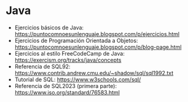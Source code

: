 # Java

- Ejercicios básicos de Java: https://puntocomnoesunlenguaje.blogspot.com/p/ejercicios.html
- Ejercicios de Programación Orientada a Objetos: https://puntocomnoesunlenguaje.blogspot.com/p/blog-page.html
- Ejercicios al estilo FreeCodeCamp de Java: https://exercism.org/tracks/java/concepts
- Referencia de SQL92: https://www.contrib.andrew.cmu.edu/~shadow/sql/sql1992.txt
- Tutorial de SQL: https://www.w3schools.com/sql/
- Referencia de SQL2023 (primera parte): https://www.iso.org/standard/76583.html
  
